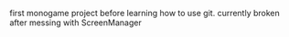 first monogame project before learning how to use git.
currently broken after messing with ScreenManager
